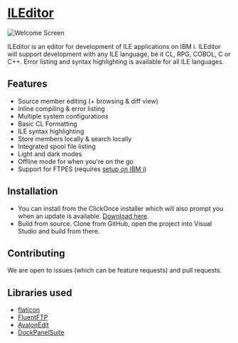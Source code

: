 # [ILEditor](https://worksofbarry.com/ileditor/)

![Welcome Screen](https://i.imgur.com/Kl1DQIf.png)

ILEditor is an editor for development of ILE applications on IBM i. ILEditor will support development with any ILE language, be it CL, RPG, COBOL, C or C++. Error listing and syntax highlighting is available for all ILE languages.

## Features

* Source member editing (+ browsing & diff view)
* Inline compiling & error listing
* Multiple system configurations
* Basic CL Formatting
* ILE syntax highlighting
* Store members locally & search locally
* Integrated spool file listing
* Light and dark modes
* Offline mode for when you're on the go
* Support for FTPES (requires [setup on IBM i](http://www-01.ibm.com/support/docview.wss?uid=nas8N1014798))

## Installation

* You can install from the ClickOnce installer which will also prompt you when an update is available. [Download here](http://worksofbarry.com/ileditor/).
* Build from source. Clone from GitHub, open the project into Visual Studio and build from there.

## Contributing

We are open to issues (which can be feature requests) and pull requests.

## Libraries used

* [flaticon](https://www.flaticon.com/authors/simpleicon)
* [FluentFTP](https://github.com/robinrodricks/FluentFTP)
* [AvalonEdit](https://github.com/icsharpcode/AvalonEdit)
* [DockPanelSuite](http://dockpanelsuite.com/)